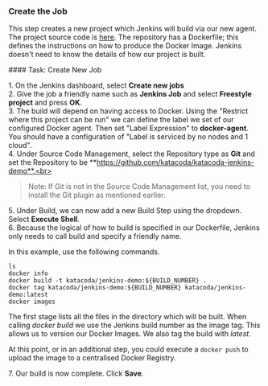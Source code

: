 ### Create the Job

This step creates a new project which Jenkins will build via our new agent. The project source code is [here](https://github.com/katacoda/katacoda-jenkins-demo). The repository has a Dockerfile; this defines the instructions on how to produce the Docker Image. Jenkins doesn't need to know the details of how our project is built.

#### Task: Create New Job

1\. On the Jenkins dashboard, select **Create new jobs**<br>
2\. Give the job a friendly name such as **Jenkins Job** and select **Freestyle project** and press **OK**.<br>
3\. The build will depend on having access to Docker. Using the "Restrict where this project can be run" we can define the label we set of our configured Docker agent. Then set "Label Expression" to **docker-agent**. You should have a configuration of "Label is serviced by no nodes and 1 cloud".<br>
4\. Under Source Code Management, select the Repository type as **Git** and set the Repository to be **https://github.com/katacoda/katacoda-jenkins-demo**.<br>

>Note: If Git is not in the Source Code Management list, you need to install the Git plugin as mentioned earlier.

5\. Under Build, we can now add a new Build Step using the dropdown. Select **Execute Shell**.<br>
6\. Because the logical of how to build is specified in our Dockerfile, Jenkins only needs to call build and specify a friendly name.<br>

In this example, use the following commands.

```
ls
docker info
docker build -t katacoda/jenkins-demo:${BUILD_NUMBER} .
docker tag katacoda/jenkins-demo:${BUILD_NUMBER} katacoda/jenkins-demo:latest
docker images
```

The first stage lists all the files in the directory which will be built. When calling _docker build_ we use the Jenkins build number as the image tag. This allows us to version our Docker Images. We also tag the build with _latest_.

At this point, or in an additional step, you could execute a `docker push` to upload the image to a centralised Docker Registry.

7\. Our build is now complete. Click **Save**.
